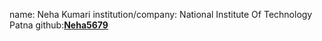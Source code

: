 name: Neha Kumari
institution/company: National Institute Of Technology Patna 
github:[**Neha5679**](https:https://github.com/Neha5679)
